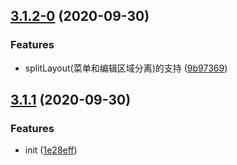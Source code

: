 ## [3.1.2-0](https://github.com/awamwang/vue-wangeditor-awesome/compare/v3.1.1...v3.1.2-0) (2020-09-30)


### Features

* splitLayout(菜单和编辑区域分离)的支持 ([9b97369](https://github.com/awamwang/vue-wangeditor-awesome/commit/9b9736911008b88df58dcba30261a1460e6ffa28))



## [3.1.1](https://github.com/awamwang/vue-wangeditor-awesome/compare/1e28eff701097ee0391077a462647e18aadd9c2a...v3.1.1) (2020-09-30)


### Features

* init ([1e28eff](https://github.com/awamwang/vue-wangeditor-awesome/commit/1e28eff701097ee0391077a462647e18aadd9c2a))



